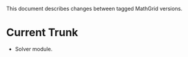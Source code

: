 This document describes changes between tagged MathGrid versions.


# Current Trunk

- Solver module.
